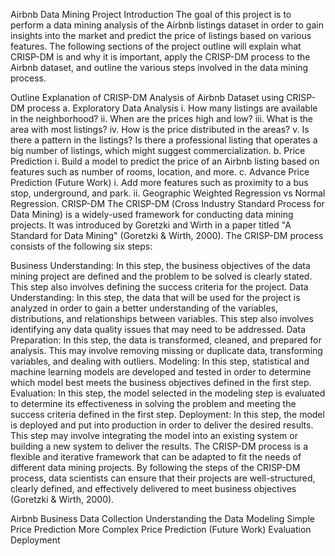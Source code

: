 Airbnb Data Mining Project
Introduction
The goal of this project is to perform a data mining analysis of the Airbnb listings dataset in order to gain insights into the market and predict the price of listings based on various features. The following sections of the project outline will explain what CRISP-DM is and why it is important, apply the CRISP-DM process to the Airbnb dataset, and outline the various steps involved in the data mining process.

Outline
Explanation of CRISP-DM
Analysis of Airbnb Dataset using CRISP-DM process
a. Exploratory Data Analysis
i. How many listings are available in the neighborhood?
ii. When are the prices high and low?
iii. What is the area with most listings?
iv. How is the price distributed in the areas?
v. Is there a pattern in the listings? Is there a professional listing that operates a big number of listings, which might suggest commercialization.
b. Price Prediction
i. Build a model to predict the price of an Airbnb listing based on features such as number of rooms, location, and more.
c. Advance Price Prediction (Future Work)
i. Add more features such as proximity to a bus stop, underground, and park.
ii. Geographic Weighted Regression vs Normal Regression.
CRISP-DM
The CRISP-DM (Cross Industry Standard Process for Data Mining) is a widely-used framework for conducting data mining projects. It was introduced by Goretzki and Wirth in a paper titled "A Standard for Data Mining" (Goretzki & Wirth, 2000). The CRISP-DM process consists of the following six steps:

Business Understanding: In this step, the business objectives of the data mining project are defined and the problem to be solved is clearly stated. This step also involves defining the success criteria for the project.
Data Understanding: In this step, the data that will be used for the project is analyzed in order to gain a better understanding of the variables, distributions, and relationships between variables. This step also involves identifying any data quality issues that may need to be addressed.
Data Preparation: In this step, the data is transformed, cleaned, and prepared for analysis. This may involve removing missing or duplicate data, transforming variables, and dealing with outliers.
Modeling: In this step, statistical and machine learning models are developed and tested in order to determine which model best meets the business objectives defined in the first step.
Evaluation: In this step, the model selected in the modeling step is evaluated to determine its effectiveness in solving the problem and meeting the success criteria defined in the first step.
Deployment: In this step, the model is deployed and put into production in order to deliver the desired results. This step may involve integrating the model into an existing system or building a new system to deliver the results.
The CRISP-DM process is a flexible and iterative framework that can be adapted to fit the needs of different data mining projects. By following the steps of the CRISP-DM process, data scientists can ensure that their projects are well-structured, clearly defined, and effectively delivered to meet business objectives (Goretzki & Wirth, 2000).

Airbnb Business
Data Collection
Understanding the Data
Modeling
Simple Price Prediction
More Complex Price Prediction (Future Work)
Evaluation
Deployment

